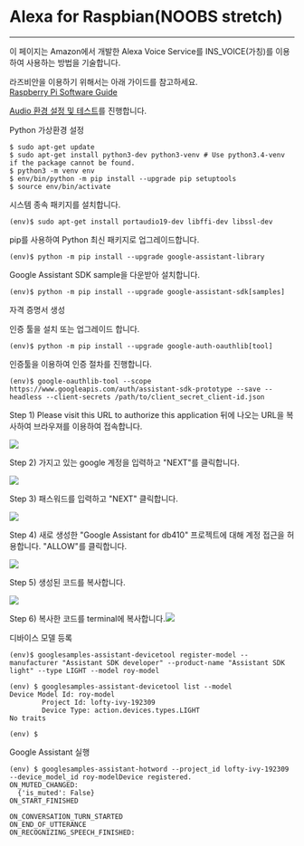 # Alexa for Raspbian\(NOOBS stretch\)

---

이 페이지는 Amazon에서 개발한 Alexa Voice Service를 INS\_VOICE\(가칭\)를 이용하여 사용하는 방법을 기술합니다.

라즈비안을 이용하기 위해서는 아래 가이드를 참고하세요.  
[Raspberry Pi Software Guide](https://www.raspberrypi.org/learning/software-guide/)

[Audio 환경 설정 및 테스트](/../Common/configure-and-test-the-audio.md)를 진행합니다.

Python 가상환경 설정

```
$ sudo apt-get update
$ sudo apt-get install python3-dev python3-venv # Use python3.4-venv if the package cannot be found.
$ python3 -m venv env
$ env/bin/python -m pip install --upgrade pip setuptools
$ source env/bin/activate
```

시스템 종속 패키지를 설치합니다.

```
(env)$ sudo apt-get install portaudio19-dev libffi-dev libssl-dev
```

pip를 사용하여 Python 최신 패키지로 업그레이드합니다.

```
(env)$ python -m pip install --upgrade google-assistant-library
```

Google Assistant SDK sample을 다운받아 설치합니다.

```
(env)$ python -m pip install --upgrade google-assistant-sdk[samples]
```

자격 증명서 생성

인증 툴을 설치 또는 업그레이드 합니다.

```
(env)$ python -m pip install --upgrade google-auth-oauthlib[tool]
```

인증툴을 이용하여 인증 절차를 진행합니다.

```
(env)$ google-oauthlib-tool --scope https://www.googleapis.com/auth/assistant-sdk-prototype --save --headless --client-secrets /path/to/client_secret_client-id.json
```

Step 1\) Please visit this URL to authorize this application 뒤에 나오는 URL을 복사하여 브라우져를 이용하여 접속합니다.

![](/assets/rpi3_raspbian_google_assistant_step_1.jpg)

Step 2\) 가지고 있는 google 계정을 입력하고 "NEXT"를 클릭합니다.

![](/assets/dragonBoard_google_assistant_step_2.png)

Step 3\) 패스워드를 입력하고 "NEXT" 클릭합니다.

![](/assets/dragonBoard_google_assistant_step_3.png)

Step 4\) 새로 생성한 "Google Assistant for db410" 프로젝트에 대해 계정 접근을 허용합니다. "ALLOW"를 클릭합니다.

![](/assets/dragonBoard_google_assistant_step_4.png)

Step 5\) 생성된 코드를 복사합니다.

![](/assets/dragonBoard_google_assistant_step_5.png)

Step 6\) 복사한 코드를 terminal에 복사합니다.![](/assets/rpi3_raspbian_google_assistant_step_2.jpg)

디바이스 모델 등록

```
(env)$ googlesamples-assistant-devicetool register-model --manufacturer "Assistant SDK developer" --product-name "Assistant SDK light" --type LIGHT --model roy-model
```

```
(env) $ googlesamples-assistant-devicetool list --model
Device Model Id: roy-model
        Project Id: lofty-ivy-192309
        Device Type: action.devices.types.LIGHT
No traits

(env) $
```

Google Assistant 실행

```
(env) $ googlesamples-assistant-hotword --project_id lofty-ivy-192309 --device_model_id roy-modelDevice registered.
ON_MUTED_CHANGED:
  {'is_muted': False}
ON_START_FINISHED

ON_CONVERSATION_TURN_STARTED
ON_END_OF_UTTERANCE
ON_RECOGNIZING_SPEECH_FINISHED:
```



